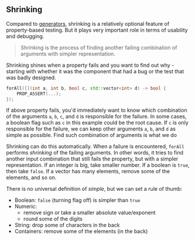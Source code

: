 ## Shrinking


Compared to [generators](Generators.md), shrinking is a relatively optional feature of property-based testing. But it plays very important role in terms of usability and debugging. 

> Shrinking is the process of finding another failing combination of arguments with simpler representation.

Shrinking shines when a property fails and you want to find out why - starting with whether it was the component that had a bug or the test that was badly designed. 

```cpp
forAll([](int a, int b, bool c, std::vector<int> d) -> bool {
    PROP_ASSERT(...);
});
```

If above property fails, you'd immediately want to know which combination of the arguments `a`, `b`, `c`, and `d` is responsible for the failure. In some cases, a boolean flag such as `c` in this example could be the root cause. If `c` is only responsible for the failure, we can keep other arguments `a`, `b`, and `d` as simple as possible. Find such combination of arguments is what we do 

Shrinking can do this automatically. When a failure is encountered, `forAll` performs *shrinking* of the failing arguments. In other words, it tries to find another input combination that still fails the property, but with a simpler representation.
If an integer is big, take smaller number. If a boolean is `true`, then take `false`. If a vector has many elements, remove some of the elements, and so on.

There is no universal definition of *simple*, but we can set a rule of thumb:

* Boolean: `false` (turning flag off) is simpler than `true`
* Numeric:
    * remove sign or take a smaller absolute value/exponent
    * round some of the digits
* String: drop some of characters in the back
* Containers: remove some of the elements (in the back)
